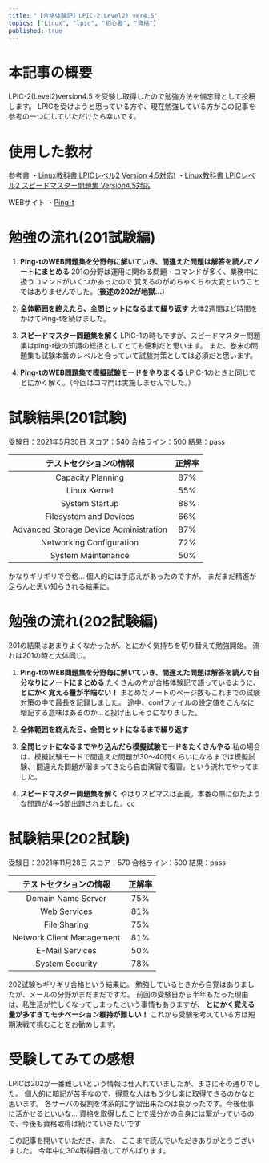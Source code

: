 ```yaml
---
title: "【合格体験記】LPIC-2(Level2) ver4.5"
topics: ["Linux", "lpic", "初心者", "資格"]
published: true
---
```


# 本記事の概要
LPIC-2(Level2)version4.5 を受験し取得したので勉強方法を備忘録として投稿します。
LPICを受けようと思っている方や、現在勉強している方がこの記事を参考の一つにしていただけたら幸いです。

# 使用した教材
参考書
・[Linux教科書 LPICレベル2 Version 4.5対応)](https://www.amazon.co.jp/Linux%E6%95%99%E7%A7%91%E6%9B%B8-LPIC%E3%83%AC%E3%83%99%E3%83%AB2-Version-4-5%E5%AF%BE%E5%BF%9C-%E4%B8%AD%E5%B3%B6/dp/4798151254/ref=sr_1_4?__mk_ja_JP=%E3%82%AB%E3%82%BF%E3%82%AB%E3%83%8A&keywords=lpic+%E3%81%82%E3%81%9A%E3%81%8D&qid=1638234149&sr=8-4)
・[Linux教科書 LPICレベル2 スピードマスター問題集 Version4.5対応](https://www.amazon.co.jp/Linux%E6%95%99%E7%A7%91%E6%9B%B8-LPIC%E3%83%AC%E3%83%99%E3%83%AB2-%E3%82%B9%E3%83%94%E3%83%BC%E3%83%89%E3%83%9E%E3%82%B9%E3%82%BF%E3%83%BC%E5%95%8F%E9%A1%8C%E9%9B%86-Version4-5%E5%AF%BE%E5%BF%9C-%E6%9C%89%E9%99%90%E4%BC%9A%E7%A4%BE%E3%83%8A%E3%83%AC%E3%83%83%E3%82%B8%E3%83%87%E3%82%B6%E3%82%A4%E3%83%B3/dp/4798151238/ref=sr_1_2?__mk_ja_JP=%E3%82%AB%E3%82%BF%E3%82%AB%E3%83%8A&crid=29WIRZJ1B22OD&keywords=lpic+%E3%82%B9%E3%83%94%E3%83%BC%E3%83%89%E3%83%9E%E3%82%B9%E3%82%BF%E3%83%BC&qid=1638233176&sprefix=lpic+%E3%81%99%E3%81%B4%2Caps%2C273&sr=8-2)

WEBサイト
・[Ping-t](https://ping-t.com/)

# 勉強の流れ(201試験編)


1. **Ping-tのWEB問題集を分野毎に解いていき、間違えた問題は解答を読んでノートにまとめる**
201の分野は運用に関わる問題・コマンドが多く、業務中に扱うコマンドがいくつかあったので
覚えるのがめちゃくちゃ大変ということではありませんでした。(**後述の202が地獄...**)

1. **全体範囲を終えたら、全問ヒットになるまで繰り返す**
大体2週間ほど時間をかけてPing-tを続けました。

1. **スピードマスター問題集を解く**
LPIC-1の時もですが、スピードマスター問題集はping-t後の知識の総括としてとても便利だと思います。
また、巻末の問題集も試験本番のレベルと合っていて試験対策としては必須だと思います。

1. **Ping-tのWEB問題集で模擬試験モードをやりまくる**
LPIC-1のときと同じでとにかく解く。（今回はコマ門は実施しませんでした。）


# 試験結果(201試験)

受験日：2021年5月30日
スコア：540
合格ライン：500
結果：pass

| テストセクションの情報 | 正解率 |
|:-:|:-:|
|  Capacity Planning |  87% |
|  Linux Kernel |  55% |
| System Startup  |  88% |
|  Filesystem and Devices |  66% |
| Advanced Storage Device Administration  |  87% |
|  Networking Configuration | 72%  |
| System Maintenance  |  50% |


かなりギリギリで合格...
個人的には手応えがあったのですが、
まだまだ精進が足らんと思い知らされる結果に。

# 勉強の流れ(202試験編)
201の結果はあまりよくなかったが、とにかく気持ちを切り替えて勉強開始。
流れは201の時と大体同じ。


1. **Ping-tのWEB問題集を分野毎に解いていき、間違えた問題は解答を読んで自分なりにノートにまとめる**
たくさんの方が合格体験記で語っているように、**とにかく覚える量が半端ない！**
まとめたノートのページ数もこれまでの試験対策の中で最長を記録しました。
途中、confファイルの設定値をこんなに暗記する意味はあるのか...と投げ出しそうになりました。

1. **全体範囲を終えたら、全問ヒットになるまで繰り返す**

1. **全問ヒットになるまでやり込んだら模擬試験モードをたくさんやる**
私の場合は、模擬試験モードで間違えた問題が30～40問くらいになるまでは模擬試験、
間違えた問題が溜まってきたら自由演習で復習。という流れでやってました。

1. **スピードマスター問題集を解く**
やはりスピマスは正義。本番の際に似たような問題が4～5問出題されました。cc

# 試験結果(202試験)

受験日：2021年11月28日
スコア：570
合格ライン：500
結果：pass

| テストセクションの情報 | 正解率 |
|:-:|:-:|
| Domain Name Server  |75%   |
| Web Services  | 81%  |
|  File Sharing |  75% |
|  Network Client Management |  81%|
| E-Mail Services  |  50%|
|   System Security| 78%|

202試験もギリギリ合格という結果に。
勉強しているときから自覚はありましたが、メールの分野がまだまだですね。
前回の受験日から半年もたった理由は、私生活が忙しくなってしまったという事情もありますが、
**とにかく覚える量が多すぎてモチベーション維持が難しい！**
これから受験を考えている方は短期決戦で挑むことをお勧めします。

# 受験してみての感想
LPICは202が一番難しいという情報は仕入れていましたが、まさにその通りでした。
個人的に暗記が苦手なので、得意な人はもう少し楽に取得できるのかなと思います。
各サーバの役割を体系的に学習出来たのは良かったです。今後仕事に活かせるといいな...
資格を取得したことで幾分かの自身には繋がっているので、今後も資格取得は続けていきたいです


この記事を開いていただき、また、
ここまで読んでいただきありがとうございました。
今年中に304取得目指してがんばります。